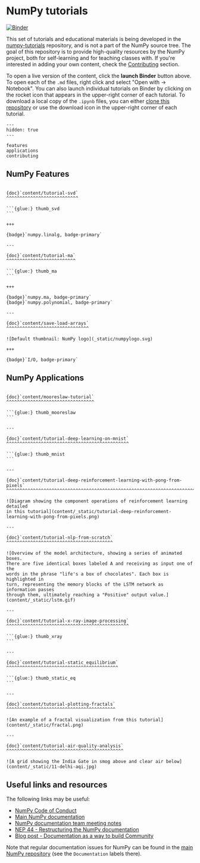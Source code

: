 # NumPy tutorials

[![Binder](https://mybinder.org/badge_logo.svg)][launch_binder]

[launch_binder]: https://mybinder.org/v2/gh/numpy/numpy-tutorials/main?urlpath=lab/tree/content

This set of tutorials and educational materials is being developed in the
[numpy-tutorials](https://github.com/numpy/numpy-tutorials) repository, and is
not a part of the NumPy source tree. The goal of this repository is to provide
high-quality resources by the NumPy project, both for self-learning and for
teaching classes with. If you're interested in adding your own content, check
the [Contributing](contributing.md) section.

To open a live version of the content, click the **launch Binder** button above.
To open each of the `.md` files, right click and select "Open with -> Notebook".
You can also launch individual tutorials on Binder by clicking on the rocket
icon that appears in the upper-right corner of each tutorial. To download a
local copy of the `.ipynb` files, you can either
[clone this repository](https://docs.github.com/en/github/creating-cloning-and-archiving-repositories/cloning-a-repository)
or use the download icon in the upper-right corner of each tutorial.

```{toctree}
---
hidden: true
---

features
applications
contributing
```

## NumPy Features

````{panels}

{doc}`content/tutorial-svd`
^^^^^^^^^^^^^^^^^^^^^^^^^^^

```{glue:} thumb_svd
```

+++

{badge}`numpy.linalg, badge-primary`

---

{doc}`content/tutorial-ma`
^^^^^^^^^^^^^^^^^^^^^^^^^^

```{glue:} thumb_ma
```

+++

{badge}`numpy.ma, badge-primary`
{badge}`numpy.polynomial, badge-primary`

---

{doc}`content/save-load-arrays`
^^^^^^^^^^^^^^^^^^^^^^^^^^^^^^^

![Default thumbnail: NumPy logo](_static/numpylogo.svg)

+++

{badge}`I/O, badge-primary`
````

## NumPy Applications

````{panels}

{doc}`content/mooreslaw-tutorial`
^^^^^^^^^^^^^^^^^^^^^^^^^^^^^^^^^

```{glue:} thumb_mooreslaw
```

---

{doc}`content/tutorial-deep-learning-on-mnist`
^^^^^^^^^^^^^^^^^^^^^^^^^^^^^^^^^^^^^^^^^^^^^^

```{glue:} thumb_mnist
```

---

{doc}`content/tutorial-deep-reinforcement-learning-with-pong-from-pixels`
^^^^^^^^^^^^^^^^^^^^^^^^^^^^^^^^^^^^^^^^^^^^^^^^^^^^^^^^^^^^^^^^^^^^^^^^^

![Diagram showing the component operations of reinforcement learning detailed
in this tutorial](content/_static/tutorial-deep-reinforcement-learning-with-pong-from-pixels.png)

---

{doc}`content/tutorial-nlp-from-scratch`
^^^^^^^^^^^^^^^^^^^^^^^^^^^^^^^^^^^^^^^^

![Overview of the model architecture, showing a series of animated boxes.
There are five identical boxes labeled A and receiving as input one of the
words in the phrase "life's a box of chocolates". Each box is highlighted in
turn, representing the memory blocks of the LSTM network as information passes
through them, ultimately reaching a "Positive" output value.](content/_static/lstm.gif)

---

{doc}`content/tutorial-x-ray-image-processing`
^^^^^^^^^^^^^^^^^^^^^^^^^^^^^^^^^^^^^^^^^^^^^^

```{glue:} thumb_xray
```

---

{doc}`content/tutorial-static_equilibrium`
^^^^^^^^^^^^^^^^^^^^^^^^^^^^^^^^^^^^^^^^^^

```{glue:} thumb_static_eq
```

---

{doc}`content/tutorial-plotting-fractals`
^^^^^^^^^^^^^^^^^^^^^^^^^^^^^^^^^^^^^^^^^

![An example of a fractal visualization from this tutorial](content/_static/fractal.png)

---

{doc}`content/tutorial-air-quality-analysis`
^^^^^^^^^^^^^^^^^^^^^^^^^^^^^^^^^^^^^^^^^^^^

![A grid showing the India Gate in smog above and clear air below](content/_static/11-delhi-aqi.jpg)

````

## Useful links and resources

The following links may be useful:

- [NumPy Code of Conduct](https://numpy.org/code-of-conduct/)
- [Main NumPy documentation](https://numpy.org/doc/stable/)
- [NumPy documentation team meeting notes](https://hackmd.io/oB_boakvRqKR-_2jRV-Qjg?both)
- [NEP 44 - Restructuring the NumPy documentation](https://numpy.org/neps/nep-0044-restructuring-numpy-docs.html)
- [Blog post - Documentation as a way to build Community](https://labs.quansight.org/blog/2020/03/documentation-as-a-way-to-build-community/)

Note that regular documentation issues for NumPy can be found in the [main NumPy
repository](https://github.com/numpy/numpy/issues) (see the `Documentation`
labels there).
